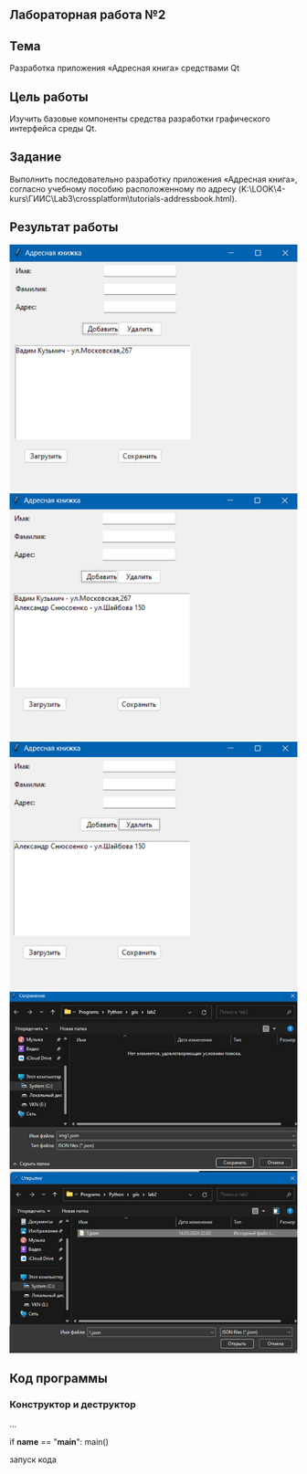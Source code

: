 ## Лабораторная работа №2 <br/> ##

## Тема ##

Разработка приложения «Адресная книга» средствами Qt

## Цель работы ##

Изучить базовые компоненты средства разработки графического интерфейса среды Qt.

## Задание ##

Выполнить последовательно разработку приложения «Адресная книга», согласно учебному пособию расположенному по адресу (K:\LOOK\4-kurs\ГИИС\Lab3\crossplatform\tutorials-addressbook.html).

## Результат работы ##

![запись ФИ и адрес](./images/img1.jpg)
![запись ФИ и адрес-2](./images/img2.jpg)
![удаление](./images/img3.jpg)
![сохрание файла](./images/img4.jpg)
![загрузка файла](./images/img5.jpg)

## Код программы ##

### Конструктор и деструктор ###
...

if __name__ == "__main__":
    main()

запуск кода
